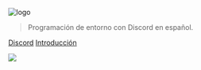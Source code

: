 ![logo](https://i.imgur.com/DuxKrI0.png ':no-zoom')
> Programación de entorno con Discord en español.

[Discord](https://discord.gg/VK2V7Yk)
[Introducción](#introducci%c3%b3n)

<!-- background image -->

![](https://cdn.radiofrance.fr/s3/cruiser-production/2016/06/7373a207-fc98-4533-a68d-2458fccf09c6/738_code.ronstik_ok.jpg)

